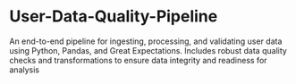 # User-Data-Quality-Pipeline
An end-to-end pipeline for ingesting, processing, and validating user data using Python, Pandas, and Great Expectations. Includes robust data quality checks and transformations to ensure data integrity and readiness for analysis
